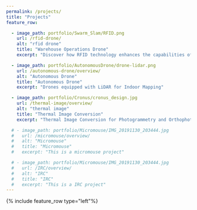```yaml
---
permalink: /projects/
title: "Projects"
feature_row:

  - image_path: portfolio/Swarm_Slam/RFID.png
    url: /rfid-drone/
    alt: "rfid drone"
    title: "Warehouse Operations Drone"
    excerpt: "Discover how RFID technology enhances the capabilities of drones in logistics and inventory management. This innovative integration allows for real-time tracking, improved accuracy in inventory counts, and streamlined operations. Explore the potential applications of RFID drones in sectors such as agriculture, warehousing, and supply chain management, and learn how they can revolutionize the way we monitor and manage assets."

  - image_path: portfolio/AutonomousDrone/drone-lidar.png
    url: /autonomous-drone/overview/
    alt: "Autonomous Drone"
    title: "Autonomous Drone"
    excerpt: "Drones equipped with LiDAR for Indoor Mapping"

  - image_path: portfolio/Cronus/cronus_design.jpg
    url: /thermal-image/overview/
    alt: "thermal image"
    title: "Thermal Image Conversion"
    excerpt: "Thermal Image Conversion for Photogrammetry and Orthophoto"

  # - image_path: portfolio/Micromouse/IMG_20191130_203444.jpg
  #   url: /micromouse/overview/
  #   alt: "Micromouse"
  #   title: "Micromouse"
  #   excerpt: "This is a micromouse project"

  # - image_path: portfolio/Micromouse/IMG_20191130_203444.jpg
  #   url: /IRC/overview/
  #   alt: "IRC"
  #   title: "IRC"
  #   excerpt: "This is a IRC project"
---
```

{% include feature_row type="left"%}